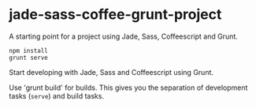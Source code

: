 # jade-sass-coffee-grunt-project
A starting point for a project using Jade, Sass, Coffeescript and Grunt.

```
npm install
grunt serve
```

Start developing with Jade, Sass and Coffeescript using Grunt.

Use 'grunt build' for builds. This gives you the separation of development tasks (`serve`) and build tasks.
